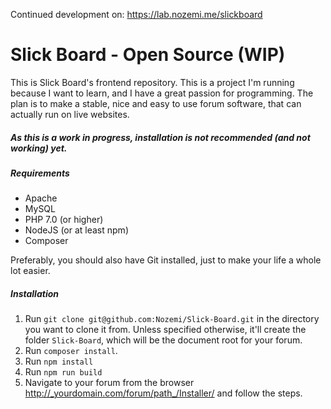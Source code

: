 Continued development on: https://lab.nozemi.me/slickboard

# Slick Board - Open Source (WIP)
This is Slick Board's frontend repository. This is a project I'm running because I want to learn,
and I have a great passion for programming. The plan is to make a stable, nice and easy to use forum
software, that can actually run on live websites.

##### _**As this is a work in progress, installation is not recommended (and not working) yet.**_

##### Requirements
- Apache
- MySQL
- PHP 7.0 (or higher)
- NodeJS (or at least npm)
- Composer

Preferably, you should also have Git installed, just to make your life a whole lot easier.

##### Installation
1. Run `git clone git@github.com:Nozemi/Slick-Board.git` in the directory you want to clone it from.
Unless specified otherwise, it'll create the folder `Slick-Board`, which will be the document root for your forum.
2. Run `composer install`.
3. Run `npm install`
4. Run `npm run build`
5. Navigate to your forum from the browser http://_yourdomain.com/forum/path_/Installer/ and follow the steps.
